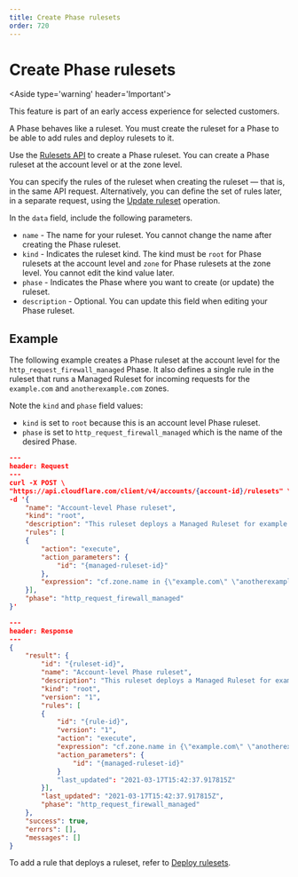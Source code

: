 ```yaml
---
title: Create Phase rulesets
order: 720
---
```


# Create Phase rulesets

<Aside type='warning' header='Important'>

This feature is part of an early access experience for selected customers.

</Aside>

A Phase behaves like a ruleset. You must create the ruleset for a Phase to be able to add rules and deploy rulesets to it.

Use the [Rulesets API](/cf-rulesets/rulesets-api) to create a Phase ruleset. You can create a Phase ruleset at the account level or at the zone level.

You can specify the rules of the ruleset when creating the ruleset — that is, in the same API request. Alternatively, you can define the set of rules later, in a separate request, using the [Update ruleset](/cf-rulesets/rulesets-api/update) operation.

In the `data` field, include the following parameters.

- `name` - The name for your ruleset. You cannot change the name after creating the Phase ruleset.
- `kind` - Indicates the ruleset kind. The kind must be `root` for Phase rulesets at the account level and `zone` for Phase rulesets at the zone level. You cannot edit the kind value later.
- `phase` - Indicates the Phase where you want to create (or update) the ruleset.
- `description` - Optional. You can update this field when editing your Phase ruleset.

## Example

The following example creates a Phase ruleset at the account level for the `http_request_firewall_managed` Phase. It also defines a single rule in the ruleset that runs a Managed Ruleset for incoming requests for the `example.com` and `anotherexample.com` zones.

Note the `kind` and `phase` field values:
- `kind` is set to `root` because this is an account level Phase ruleset.
- `phase` is set to `http_request_firewall_managed` which is the name of the desired Phase.

```json
---
header: Request
---
curl -X POST \
"https://api.cloudflare.com/client/v4/accounts/{account-id}/rulesets" \
-d '{
    "name": "Account-level Phase ruleset",
    "kind": "root",
    "description": "This ruleset deploys a Managed Ruleset for example.com and anotherexample.com.",
    "rules": [
    {
        "action": "execute",
        "action_parameters": {
            "id": "{managed-ruleset-id}"
        },
        "expression": "cf.zone.name in {\"example.com\" \"anotherexample.com\"}"
    }],
    "phase": "http_request_firewall_managed"
}'
```

```json
---
header: Response
---
{
    "result": {
        "id": "{ruleset-id}",
        "name": "Account-level Phase ruleset",
        "description": "This ruleset deploys a Managed Ruleset for example.com and anotherexample.com.",
        "kind": "root",
        "version": "1",
        "rules": [
        {
            "id": "{rule-id}",
            "version": "1",
            "action": "execute",
            "expression": "cf.zone.name in {\"example.com\" \"anotherexample.com\"}",
            "action_parameters": {
                "id": "{managed-ruleset-id}"
            }
            "last_updated": "2021-03-17T15:42:37.917815Z"
        }],
        "last_updated": "2021-03-17T15:42:37.917815Z",
        "phase": "http_request_firewall_managed"
    },
    "success": true,
    "errors": [],
    "messages": []
}
```

To add a rule that deploys a ruleset, refer to [Deploy rulesets](/cf-rulesets/deploy-rulesets).

